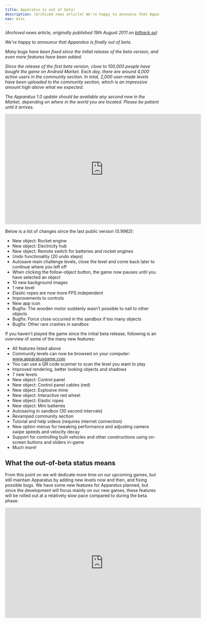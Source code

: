 ```yaml
---
title: Apparatus is out of beta!
description: (Archived news article) We're happy to announce that Apparatus is finally out of beta.
nav: misc
---
```


*(Archived news article, originally published 19th August 2011 on [bithack.se](https://web.archive.org/web/20110821021921/http://bithack.se:80/news/apparatus-out-of-beta-august-19-2011.html))*

*We're happy to announce that Apparatus is finally out of beta.*

*Many bugs have been fixed since the initial release of the beta version, and even more features have been added.*

*Since the release of the first beta version, close to 100,000 people have bought the game on Android Market. Each day, there are around 4,000 active users in the community section. In total, 2,000 user-made levels have been uploaded to the community section, which is an impressive amount high above what we expected.*

*The Apparatus 1.0 update should be available any second now in the Market, depending on where in the world you are located. Please be patient until it arrives.*

<iframe width="640" height="360" src="http://www.youtube.com/embed/gdkg1nqMsZk?rel=0&hd=1" frameborder="0" allowfullscreen></iframe>

Below is a list of changes since the last public version (0.9962):

- New object: Rocket engine
- New object: Electricity hub
- New object: Remote switch for batteries and rocket engines
- Undo functionality (20 undo steps)
- Autosave main challenge levels, close the level and come back later to continue where you left off
- When clicking the follow-object button, the game now pauses until you have selected an object
- 10 new background images
- 1 new level
- Elastic ropes are now more FPS independent
- Improvements to controls
- New app icon
- Bugfix: The wooden motor suddenly wasn't possible to nail to other objects
- Bugfix: Force close occurred in the sandbox if too many objects
- Bugfix: Other rare crashes in sandbox

If you haven't played the game since the initial beta release, following is an overview of some of the many new features:

- All features listed above
- Community levels can now be browsed on your computer: www.apparatusgame.com
- You can use a QR code scanner to scan the level you want to play
- Improved rendering, better looking objects and shadows
- 7 new levels
- New object: Control panel
- New object: Control panel cables (red)
- New object: Explosive mine
- New object: Interactive red wheel
- New object: Elastic ropes
- New object: Mini batteries
- Autosaving in sandbox (30 second intervals)
- Revamped community section
- Tutorial and help videos (requires internet connection)
- New option menus for tweaking performance and adjusting camera swipe speeds and velocity decay
- Support for controlling built vehicles and other constructions using on-screen buttons and sliders in-game
- Much more!

## What the out-of-beta status means
From this point on we will dedicate more time on our upcoming games, but still maintain Apparatus by adding new levels now and then, and fixing possible bugs. We have some new features for Apparatus planned, but since the development will focus mainly on our new games, these features will be rolled out at a relatively slow pace compared to during the beta phase.

<iframe width="640" height="360" src="http://www.youtube.com/embed/tBkru6_BoPs?rel=0&hd=1" frameborder="0" allowfullscreen></iframe>
